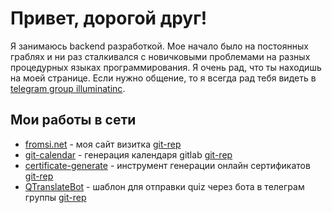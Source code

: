 # Привет, дорогой друг!

Я занимаюсь backend разработкой. Мое начало было на постоянных граблях и ни раз сталкивался с новичковыми проблемами на разных процедурных языках программирования. Я очень рад, что ты находишь на моей странице. Если нужно общение, то я всегда рад тебя видеть в [telegram group illuminatinc](https://t.me/illuminatinc).

## Мои работы в сети
* [fromsi.net](https://fromsi.net) - моя сайт визитка [git-rep](https://github.com/FromSi/portfolio)
* [git-calendar](https://git-calendar.fromsi.net/gitlab/stanhu) - генерация календаря gitlab [git-rep](https://github.com/FromSi/git-calendar)
* [certificate-generate](https://certificate-generate.fromsi.net/en/pdf/false/eyJ0eXAiOiJKV1QiLCJhbGciOiJIUzI1NiJ9.eyJwZXJzb25fbmFtZSI6ItCS0LXQsdC10YAt0J_RhNC70Y_Rg9C80LXRgCDQktC70LDQtNC40YHQu9Cw0LIiLCJvcmdhbml6YXRpb25fbmFtZSI6IkdpdEh1YiIsImNlcnRpZmljYXRlX251bWJlciI6IkdIMDAwMSJ9.oS4mddLm0nPwFQAeZ1D69M4Y-cWhN876DKtoliKnbLY) - инструмент генерации онлайн сертификатов [git-rep](https://github.com/FromSi/certificate-generate) 
* [QTranslateBot](https://t.me/quiz_translate_bot) - шаблон для отправки quiz через бота в телеграм группы [git-rep](https://github.com/FromSi/QTelegramBot)
